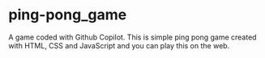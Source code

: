 # ping-pong_game
A game coded with Github Copilot. This is simple ping pong game created with HTML, CSS and JavaScript and you can play this on the web.
